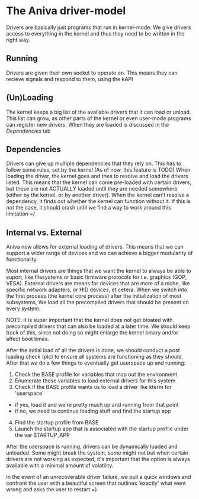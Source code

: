 # The Aniva driver-model

Drivers are basically just programs that run in kernel-mode. We give drivers access to everything in the kernel and thus 
they need to be written in the right way.

## Running

Drivers are given their own socket to operate on. This means they can recieve signals and respond to them, using the kAPI

## (Un)Loading

The kernel keeps a big list of the available drivers that it can load or unload. This list can grow, as other parts of the 
kernel or even user-mode programs can register new drivers. When they are loaded is discussed in the *Dependencies* tab

## Dependencies

Drivers can give up multiple dependencies that they rely on. This has to follow some rules, set by the kernel
(As of now, this feature is TODO)
When loading the driver, the kernel goes and tries to resolve and load the drivers listed. This means that the 
kernel can come pre-loaded with certain drivers, but these are not ACTUALLY loaded until they are needed somewhere 
(either by the kernel, or by another driver). When the kernel can't resolve a dependency, it finds out whether the kernel
can function without it. If this is not the case, it should crash until we find a way to work around this limitation =/

## Internal vs. External

Aniva now allows for external loading of drivers. This means that we can support a wider range of devices and we can achieve 
a bigger modularity of functionality. 

Most internal drivers are things that we want the kernel to always be able to suport, like filesystems or basic firmware protocols 
for i.e. graphics (GOP, VESA). External drivers are means for devices that are more of a niche, like specific network adapters, or
HID devices, et cetera. When we switch into the first process (the kernel core process) after the initialization of most subsystems,
We load all the precompiled drivers that should be present on every system.

NOTE: It is super important that the kernel does not get bloated with precompiled drivers that can also be loaded at a later time. 
We should keep track of this, since not doing so might enlarge the kernel binary and/or affect boot times.

After the initial load of all the drivers is done, we should conduct a post loading check (plc) to ensure all systems are functioning
as they should. After that we do a few things to eventually get userspace up and running:

 1) Check the BASE profile for variables that map out the environment
 2) Enumerate those variables to load external drivers for this system
 3) Check if the BASE profile wants us to load a driver like kterm for 'userspace'
  - if yes, load it and we're pretty much up and running from that point
  - if no, we need to continue loading stuff and find the startup app
 4) Find the startup profile from BASE
 5) Launch the startup app that is associated with the startup profile under the var STARTUP_APP

After the userspace is running, drivers can be dynamically loaded and unloaded. Some might break the system, some might not but when certain
drivers are not working as expected, it's important that the option is always available with a minimal amount of volatility.

In the event of an unrecoverable driver failure, we pull a quick windows and confront the user with a beautiful screen that outlines 'exactly'
what went wrong and asks the user to restart =)
